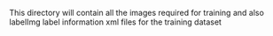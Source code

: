 This directory will contain all the images required for training and also labelImg label information xml files for the training dataset
